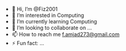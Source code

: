 - 👋 Hi, I’m @Fiz2001
- 👀 I’m interested in Computing 
- 🌱 I’m currently learning Computing 
- 💞️ I’m looking to collaborate on ...
- 📫 How to reach me f.amjad273@gmail.com
- ⚡ Fun fact: ...

<!---
Fiz2001/Fiz2001 is a ✨ special ✨ repository because its `README.md` (this file) appears on your GitHub profile.
You can click the Preview link to take a look at your changes.
--->
